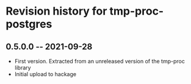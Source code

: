 # Revision history for tmp-proc-postgres

## 0.5.0.0 -- 2021-09-28

* First version. Extracted from an unreleased version of the tmp-proc library
* Initial upload to hackage
